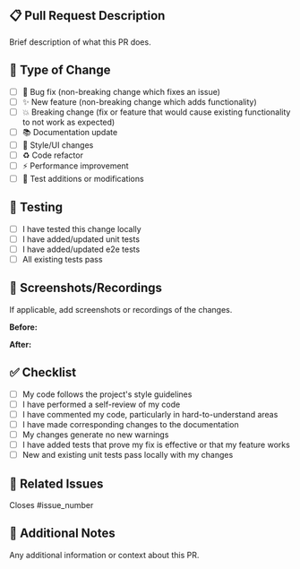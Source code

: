 ## 📋 Pull Request Description
Brief description of what this PR does.

## 🔄 Type of Change
- [ ] 🐛 Bug fix (non-breaking change which fixes an issue)
- [ ] ✨ New feature (non-breaking change which adds functionality)
- [ ] 💥 Breaking change (fix or feature that would cause existing functionality to not work as expected)
- [ ] 📚 Documentation update
- [ ] 🎨 Style/UI changes
- [ ] ♻️ Code refactor
- [ ] ⚡ Performance improvement
- [ ] 🧪 Test additions or modifications

## 🧪 Testing
- [ ] I have tested this change locally
- [ ] I have added/updated unit tests
- [ ] I have added/updated e2e tests
- [ ] All existing tests pass

## 📱 Screenshots/Recordings
If applicable, add screenshots or recordings of the changes.

**Before:**
<!-- Add screenshot/recording of before state -->

**After:**
<!-- Add screenshot/recording of after state -->

## ✅ Checklist
- [ ] My code follows the project's style guidelines
- [ ] I have performed a self-review of my code
- [ ] I have commented my code, particularly in hard-to-understand areas
- [ ] I have made corresponding changes to the documentation
- [ ] My changes generate no new warnings
- [ ] I have added tests that prove my fix is effective or that my feature works
- [ ] New and existing unit tests pass locally with my changes

## 🔗 Related Issues
Closes #issue_number

## 📝 Additional Notes
Any additional information or context about this PR.